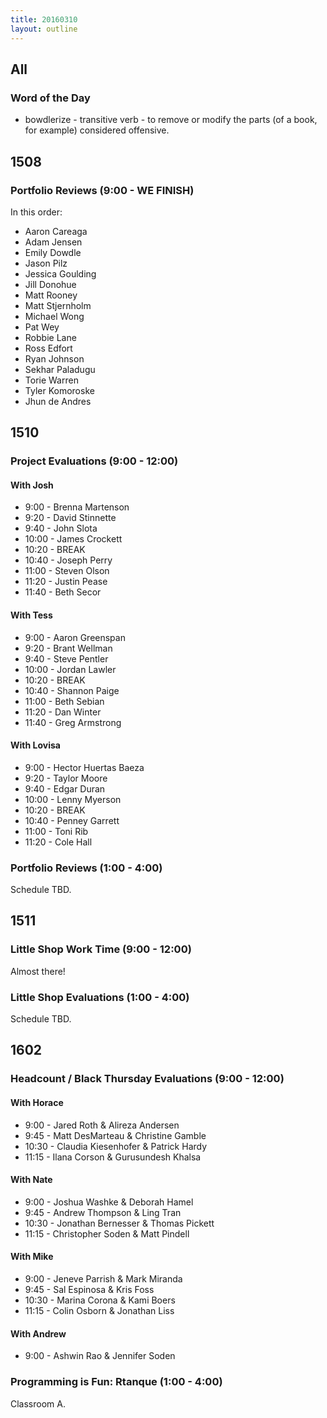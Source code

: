 ```yaml
---
title: 20160310
layout: outline
---
```


## All

### Word of the Day

* bowdlerize - transitive verb - to remove or modify the parts (of a book,
for example) considered offensive.


## 1508

### Portfolio Reviews (9:00 - WE FINISH)

In this order:

* Aaron Careaga
* Adam Jensen
* Emily Dowdle
* Jason Pilz
* Jessica Goulding
* Jill Donohue
* Matt Rooney
* Matt Stjernholm
* Michael Wong
* Pat Wey
* Robbie Lane
* Ross Edfort
* Ryan Johnson
* Sekhar Paladugu
* Torie Warren
* Tyler Komoroske
* Jhun de Andres

## 1510

### Project Evaluations (9:00 - 12:00)

#### With Josh
* 9:00 - Brenna Martenson
* 9:20 - David Stinnette
* 9:40 - John Slota
* 10:00 - James Crockett
* 10:20 - BREAK
* 10:40 - Joseph Perry
* 11:00 - Steven Olson
* 11:20 - Justin Pease
* 11:40 - Beth Secor

#### With Tess
* 9:00 - Aaron Greenspan
* 9:20 - Brant Wellman
* 9:40 - Steve Pentler
* 10:00 - Jordan Lawler
* 10:20 - BREAK
* 10:40 - Shannon Paige
* 11:00 - Beth Sebian
* 11:20 - Dan Winter
* 11:40 - Greg Armstrong

#### With Lovisa
* 9:00 - Hector Huertas Baeza
* 9:20 - Taylor Moore
* 9:40 - Edgar Duran
* 10:00 - Lenny Myerson
* 10:20 - BREAK
* 10:40 - Penney Garrett
* 11:00 - Toni Rib
* 11:20 - Cole Hall

### Portfolio Reviews (1:00 - 4:00)

Schedule TBD.


## 1511

### Little Shop Work Time (9:00 - 12:00)

Almost there!

### Little Shop Evaluations (1:00 - 4:00)

Schedule TBD.


## 1602

### Headcount / Black Thursday Evaluations (9:00 - 12:00)

#### With Horace
* 9:00 - Jared Roth & Alireza Andersen
* 9:45 - Matt DesMarteau & Christine Gamble
* 10:30 - Claudia Kiesenhofer & Patrick Hardy
* 11:15 - Ilana Corson & Gurusundesh Khalsa

#### With Nate
* 9:00 - Joshua Washke & Deborah Hamel
* 9:45 - Andrew Thompson & Ling Tran
* 10:30 - Jonathan Bernesser & Thomas Pickett
* 11:15 - Christopher Soden & Matt Pindell

#### With Mike
* 9:00 - Jeneve Parrish & Mark Miranda
* 9:45 - Sal Espinosa & Kris Foss
* 10:30 - Marina Corona & Kami Boers
* 11:15 - Colin Osborn & Jonathan Liss

#### With Andrew
* 9:00 - Ashwin Rao & Jennifer Soden

### Programming is Fun: Rtanque (1:00 - 4:00)

Classroom A.

